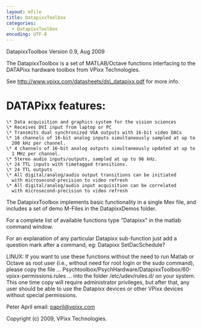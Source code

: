 ```yaml
---
layout: mfile
title: DatapixxToolbox
categories:
  - DatapixxToolbox
encoding: UTF-8
---
```


DatapixxToolbox
Version 0.9, Aug 2009

The DatapixxToolbox is a set of MATLAB/Octave functions interfacing to
the DATAPixx hardware toolbox from VPixx Technologies.

See http://www.vpixx.com/datasheets/ds\_datapixx.pdf for more info.

# DATAPixx features:

    \* Data acquisition and graphics system for the vision sciences
    \* Receives DVI input from laptop or PC
    \* Transmits dual synchronized VGA outputs with 16-bit video DACs
    \* 16 channels of 16-bit analog inputs simultaneously sampled at up to
      200 kHz per channel.
    \* 4 channels of 16-bit analog outputs simultaneously updated at up to
      1 MHz per channel.
    \* Stereo audio inputs/outputs, sampled at up to 96 kHz.
    \* 24 TTL inputs with timetagged transitions.
    \* 24 TTL outputs
    \* All digital/analog/audio output transitions can be initiated
      with microsecond-precision to video refresh
    \* All digital/analog/audio input acquisition can be correlated
      with microsecond-precision to video refresh

The DatapixxToolbox implements basic functionality in a single Mex file,
and includes a set of demo M-Files in the DatapixxDemos folder.

For a complete list of available functions type "Datapixx" in the matlab
command window.

For an explanation of any particular Datapixx sub-function just add a
question mark after a command, eg: Datapixx SetDacSchedule?

LINUX: If you want to use these functions without the need to run
Matlab or Octave as root user (i.e., without need for root login or the
sudo command), please copy the file ...
Psychtoolbox/PsychHardware/DatapixxToolbox/60-vpixx-permissions.rules
... into the folder /etc/udev/rules.d/ on your system. This one time copy will
require administrator privileges, but after that, any user should be able
to use the Datapixx devices or other VPixx devices without special permissions.

Peter April
email: papril@vpixx.com

Copyright (c) 2009, VPixx Technologies.
